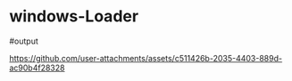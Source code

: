 # windows-Loader
#output


https://github.com/user-attachments/assets/c511426b-2035-4403-889d-ac90b4f28328

